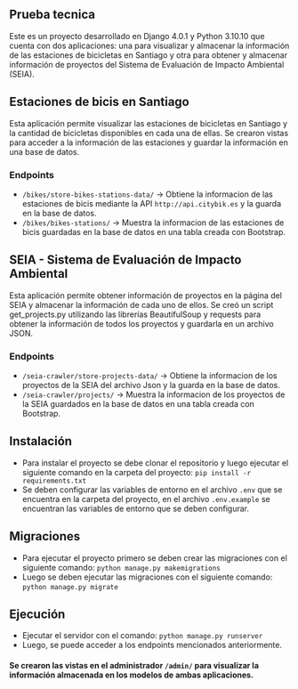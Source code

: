 ## Prueba tecnica

Este es un proyecto desarrollado en Django 4.0.1 y Python 3.10.10 que cuenta con dos aplicaciones: una para visualizar y almacenar la información de las estaciones de bicicletas en Santiago y otra para obtener y almacenar información de proyectos del Sistema de Evaluación de Impacto Ambiental (SEIA).

## Estaciones de bicis en Santiago
Esta aplicación permite visualizar las estaciones de bicicletas en Santiago y la cantidad de bicicletas disponibles en cada una de ellas. Se crearon vistas para acceder a la información de las estaciones y guardar la información en una base de datos.
### Endpoints
* `/bikes/store-bikes-stations-data/` -> Obtiene la informacion de las estaciones de bicis mediante la API  `http://api.citybik.es` y la guarda en la base de datos.
* `/bikes/bikes-stations/` -> Muestra la informacion de las estaciones de bicis guardadas en la base de datos en una tabla creada con Bootstrap.

## SEIA - Sistema de Evaluación de Impacto Ambiental
Esta aplicación permite obtener información de proyectos en la página del SEIA y almacenar la información de cada uno de ellos. Se creó un script get_projects.py utilizando las librerías BeautifulSoup y requests para obtener la información de todos los proyectos y guardarla en un archivo JSON.


### Endpoints
* `/seia-crawler/store-projects-data/` -> Obtiene la informacion de los proyectos de la SEIA del archivo Json y la guarda en la base de datos.
* `/seia-crawler/projects/` -> Muestra la informacion de los proyectos de la SEIA guardados en la base de datos en una tabla creada con Bootstrap.

## Instalación
* Para instalar el proyecto se debe clonar el repositorio y luego ejecutar el siguiente comando en la carpeta del proyecto:
`pip install -r requirements.txt`
* Se deben configurar las variables de entorno en el archivo `.env` que se encuentra en la carpeta del proyecto, en el archivo `.env.example` se encuentran las variables de entorno que se deben configurar.


## Migraciones
* Para ejecutar el proyecto primero se deben crear las migraciones con el siguiente comando:
`python manage.py makemigrations`
* Luego se deben ejecutar las migraciones con el siguiente comando:
`python manage.py migrate`


## Ejecución 
* Ejecutar el servidor con el comando: `python manage.py runserver`
* Luego, se puede acceder a los endpoints mencionados anteriormente.

#### Se crearon las vistas en el administrador `/admin/` para visualizar la información almacenada en los modelos de ambas aplicaciones.
